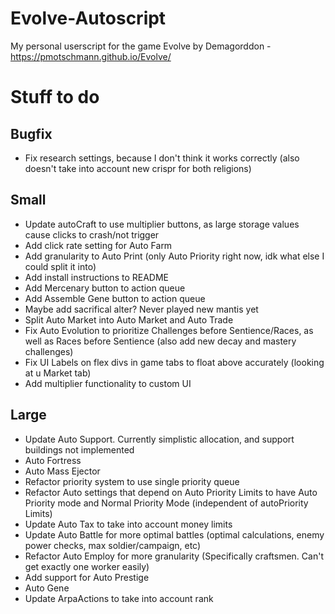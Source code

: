# Evolve-Autoscript
My personal userscript for the game Evolve by Demagorddon - https://pmotschmann.github.io/Evolve/

# Stuff to do

## Bugfix
* Fix research settings, because I don't think it works correctly (also doesn't take into account new crispr for both religions)

## Small
* Update autoCraft to use multiplier buttons, as large storage values cause clicks to crash/not trigger
* Add click rate setting for Auto Farm
* Add granularity to Auto Print (only Auto Priority right now, idk what else I could split it into)
* Add install instructions to README
* Add Mercenary button to action queue
* Add Assemble Gene button to action queue
* Maybe add sacrifical alter? Never played new mantis yet
* Split Auto Market into Auto Market and Auto Trade
* Fix Auto Evolution to prioritize Challenges before Sentience/Races, as well as Races before Sentience (also add new decay and mastery challenges)
* Fix UI Labels on flex divs in game tabs to float above accurately (looking at u Market tab)
* Add multiplier functionality to custom UI

## Large
* Update Auto Support. Currently simplistic allocation, and support buildings not implemented
* Auto Fortress
* Auto Mass Ejector
* Refactor priority system to use single priority queue
* Refactor Auto settings that depend on Auto Priority Limits to have Auto Priority mode and Normal Priority Mode (independent of autoPriority Limits)
* Update Auto Tax to take into account money limits
* Update Auto Battle for more optimal battles (optimal calculations, enemy power checks, max soldier/campaign, etc)
* Refactor Auto Employ for more granularity (Specifically craftsmen. Can't get exactly one worker easily)
* Add support for Auto Prestige
* Auto Gene
* Update ArpaActions to take into account rank